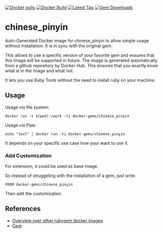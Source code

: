 [![Docker pulls](https://img.shields.io/docker/pulls/rubygem/chinese_pinyin.svg)](https://hub.docker.com/r/rubygem/chinese_pinyin/)
[![Docker Build](https://img.shields.io/docker/automated/rubygem/chinese_pinyin.svg)](https://hub.docker.com/r/rubygem/chinese_pinyin/)
[![Latest Tag](https://img.shields.io/github/tag/docker-rubygem/chinese_pinyin.svg)](https://hub.docker.com/r/rubygem/chinese_pinyin/)
[![Gem Downloads](https://img.shields.io/gem/dt/chinese_pinyin.svg)](https://rubygems.org/gems/chinese_pinyin/)
# chinese_pinyin

Auto-Generated Docker image for chinese_pinyin to allow simple usage without installation.
It is in sync with the original gem.

This allows to use a specific version of your favorite gem and ensures that this image will be supported in future.
The image is generated automatically from a github repository by Docker Hub.
This ensures that you exactly know what is in the image and what not.

It lets you use Ruby Tools without the need to install ruby on your machine.

## Usage

Usage via file system:

`docker run -v $(pwd):/work -ti docker-gems/chinese_pinyin`

Usage via Pipe:

`echo "test" | docker run -ti docker-gems/chinese_pinyin`

It depends on your specific use case how your want to use it.

### Add Customization

For extension, it could be used as base image.

So instead of struggeling with the installation of a gem, just write

`FROM docker-gems/chinese_pinyin`

Then add the customization.

## References

 - [Overview over other rubygem docker images](https://github.com/thinkbot/docker-rubygem)
 - [Gem](https://rubygems.org/gems/chinese_pinyin/)
